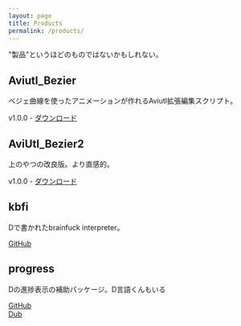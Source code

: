 ```yaml
---
layout: page
title: Products
permalink: /products/
---
```


"製品"というほどのものではないかもしれない。

## Aviutl_Bezier
ベジェ曲線を使ったアニメーションが作れるAviutl拡張編集スクリプト。

v1.0.0 - [ダウンロード](https://github.com/kotet/Aviutl_Bezier/archive/v1.0.0.zip)

## AviUtl_Bezier2
上のやつの改良版。より直感的。

v1.0.0 - [ダウンロード](https://github.com/kotet/AviUtl_Bezier2/archive/v1.0.0.zip)

## kbfi
Dで書かれたbrainfuck interpreter。

[GitHub](https://github.com/kotet/kbfi)

## progress
Dの進捗表示の補助パッケージ。D言語くんもいる

[GitHub](https://github.com/kotet/progress)  
[Dub](https://code.dlang.org/packages/progress)
